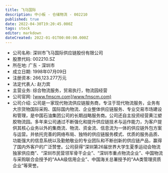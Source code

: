 ```yaml
---
title: 飞马国际
description: 中小板 - 仓储物流 - 002210
published: true
date: 2022-04-30T19:20:45.000Z
tags: stock
editor: markdown
dateCreated: 2022-01-01T00:00:00.000Z
---
```


- 公司名称: 深圳市飞马国际供应链股份有限公司
- 股票代码: 002210.SZ
- 所在地: 广东 - 深圳市
- 成立日期: 1998年07月09日
- 注册资本: 266,123.277万元
- 法定代表人: 赵力宾
- 主营业务: 综合物流服务，贸易执行，物流园经营
- 公司官网: [www.fmscm.com](www.fmscm.com)
- 公司介绍: 公司是一家现代物流供应链服务商，专注于现代物流服务，业务有大宗货物国际采购、国际国内物流、企业整体供应链服务、专业交易市场建设和管理，是中国石油集团公司的长期战略服务商。公司还自主投资经营黄江塑胶物流园。多年来公司通过不断强化和提升供应链技术与运作能力，为客户提供其核心业务以外的集商流、物流、资金流、信息流为一体的供应链外包方案与运营。并依托完善的网络布局、独特的供应链服务模式、优质的服务品质、功能强大的信息系统以及勤勉敬业的专业团队和不断创新的供应链产品，赢得了国内外客户的广泛赞誉。公司获得“深圳第26届世界大学生夏季运动会物流独家供应商”、“深圳市民营领军骨干企业”、“深圳市重点物流企业”、中国物流与采购联合会授予的“AAA级信用企业”、中国海关总署授予的“AA类管理资质企业”等荣誉。



